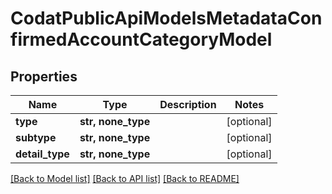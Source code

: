 # CodatPublicApiModelsMetadataConfirmedAccountCategoryModel


## Properties
Name | Type | Description | Notes
------------ | ------------- | ------------- | -------------
**type** | **str, none_type** |  | [optional] 
**subtype** | **str, none_type** |  | [optional] 
**detail_type** | **str, none_type** |  | [optional] 

[[Back to Model list]](../README.md#documentation-for-models) [[Back to API list]](../README.md#documentation-for-api-endpoints) [[Back to README]](../README.md)


